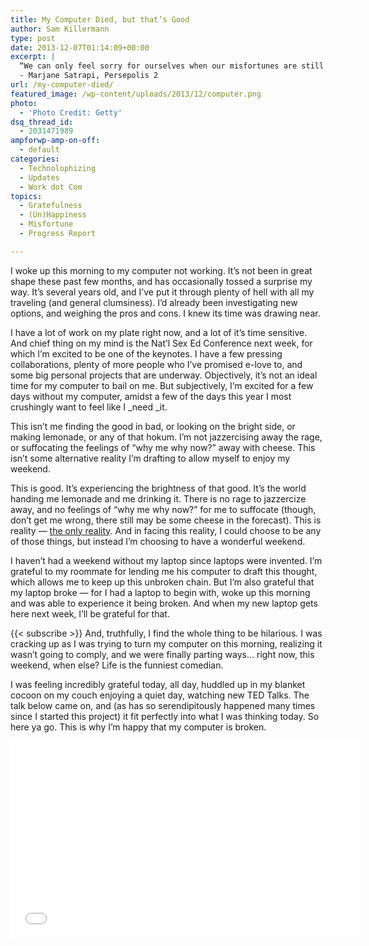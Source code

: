 ```yaml
---
title: My Computer Died, but that’s Good
author: Sam Killermann
type: post
date: 2013-12-07T01:14:09+00:00
excerpt: |
  “We can only feel sorry for ourselves when our misfortunes are still supportable. Once this limit is crossed, the only way to bear the unbearable is to laugh at it.”
  - Marjane Satrapi, Persepolis 2
url: /my-computer-died/
featured_image: /wp-content/uploads/2013/12/computer.png
photo:
  - 'Photo Credit: Getty'
dsq_thread_id:
  - 2031471989
ampforwp-amp-on-off:
  - default
categories:
  - Technolophizing
  - Updates
  - Work dot Com
topics:
  - Gratefulness
  - (Un)Happiness
  - Misfortune
  - Progress Report

---
```

I woke up this morning to my computer not working. It&#8217;s not been in great shape these past few months, and has occasionally tossed a surprise my way. It&#8217;s several years old, and I&#8217;ve put it through plenty of hell with all my traveling (and general clumsiness). I&#8217;d already been investigating new options, and weighing the pros and cons. I knew its time was drawing near.

I have a lot of work on my plate right now, and a lot of it&#8217;s time sensitive. And chief thing on my mind is the Nat&#8217;l Sex Ed Conference next week, for which I&#8217;m excited to be one of the keynotes. I have a few pressing collaborations, plenty of more people who I&#8217;ve promised e-love to, and some big personal projects that are underway. Objectively, it&#8217;s not an ideal time for my computer to bail on me. But subjectively, I&#8217;m excited for a few days without my computer, amidst a few of the days this year I most crushingly want to feel like I _need _it.<!--more-->

This isn&#8217;t me finding the good in bad, or looking on the bright side, or making lemonade, or any of that hokum. I&#8217;m not jazzercising away the rage, or suffocating the feelings of &#8220;why me why now?&#8221; away with cheese. This isn&#8217;t some alternative reality I&#8217;m drafting to allow myself to enjoy my weekend.

This is good. It&#8217;s experiencing the brightness of that good. It&#8217;s the world handing me lemonade and me drinking it. There is no rage to jazzercize away, and no feelings of &#8220;why me why now?&#8221; for me to suffocate (though, don&#8217;t get me wrong, there still may be some cheese in the forecast). This is reality &#8212; [the only reality][1]. And in facing this reality, I could choose to be any of those things, but instead I&#8217;m choosing to have a wonderful weekend.

I haven&#8217;t had a weekend without my laptop since laptops were invented. I&#8217;m grateful to my roommate for lending me his computer to draft this thought, which allows me to keep up this unbroken chain. But I&#8217;m also grateful that my laptop broke &#8212; for I had a laptop to begin with, woke up this morning and was able to experience it being broken. And when my new laptop gets here next week, I&#8217;ll be grateful for that.

{{< subscribe >}}
And, truthfully, I find the whole thing to be hilarious. I was cracking up as I was trying to turn my computer on this morning, realizing it wasn&#8217;t going to comply, and we were finally parting ways&#8230; right now, this weekend, when else? Life is the funniest comedian.

I was feeling incredibly grateful today, all day, huddled up in my blanket cocoon on my couch enjoying a quiet day, watching new TED Talks. The talk below came on, and (as has so serendipitously happened many times since I started this project) it fit perfectly into what I was thinking today. So here ya go. This is why I&#8217;m happy that my computer is broken.

<div class="youtube">
  <iframe src="//www.youtube.com/embed/UtBsl3j0YRQ" width="560" height="315" frameborder="0" allowfullscreen="allowfullscreen"></iframe>
</div>

 [1]: //today-is-perfect/ "Today is Perfect"